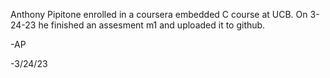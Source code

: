 Anthony Pipitone enrolled in a coursera embedded C course at UCB. On 3-24-23 he finished an assesment m1 and uploaded it to github. 



-AP

-3/24/23